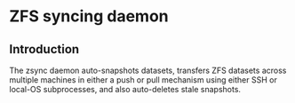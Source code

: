 # ZFS syncing daemon #

## Introduction ##

The zsync daemon auto-snapshots datasets, transfers ZFS datasets
across multiple machines in either a push or pull mechanism using either SSH or
local-OS subprocesses, and also auto-deletes stale snapshots.
